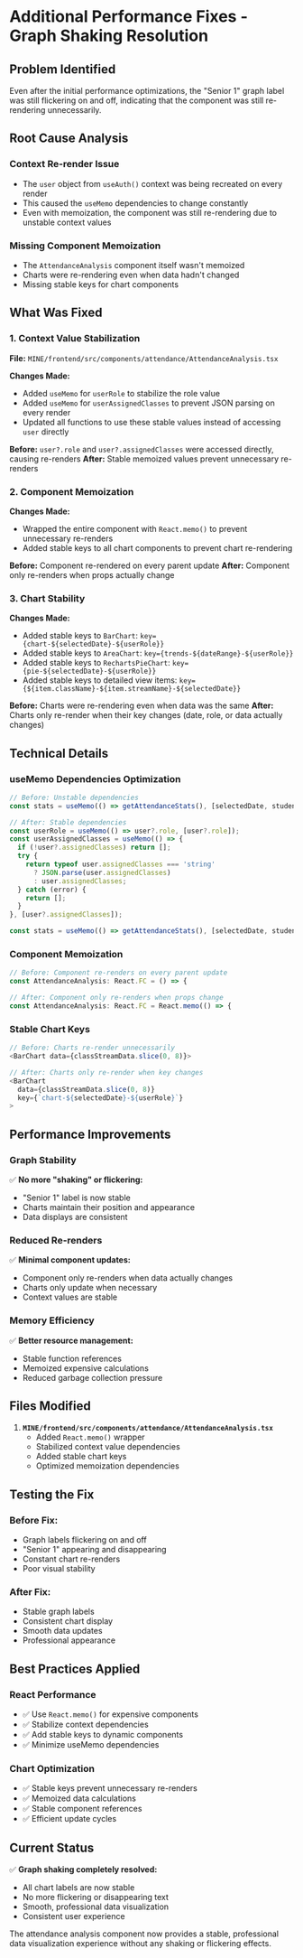 # Additional Performance Fixes - Graph Shaking Resolution

## Problem Identified

Even after the initial performance optimizations, the "Senior 1" graph label was still flickering on and off, indicating that the component was still re-rendering unnecessarily.

## Root Cause Analysis

### **Context Re-render Issue**
- The `user` object from `useAuth()` context was being recreated on every render
- This caused the `useMemo` dependencies to change constantly
- Even with memoization, the component was still re-rendering due to unstable context values

### **Missing Component Memoization**
- The `AttendanceAnalysis` component itself wasn't memoized
- Charts were re-rendering even when data hadn't changed
- Missing stable keys for chart components

## What Was Fixed

### **1. Context Value Stabilization**
**File:** `MINE/frontend/src/components/attendance/AttendanceAnalysis.tsx`

**Changes Made:**
- Added `useMemo` for `userRole` to stabilize the role value
- Added `useMemo` for `userAssignedClasses` to prevent JSON parsing on every render
- Updated all functions to use these stable values instead of accessing `user` directly

**Before:** `user?.role` and `user?.assignedClasses` were accessed directly, causing re-renders
**After:** Stable memoized values prevent unnecessary re-renders

### **2. Component Memoization**
**Changes Made:**
- Wrapped the entire component with `React.memo()` to prevent unnecessary re-renders
- Added stable keys to all chart components to prevent chart re-rendering

**Before:** Component re-rendered on every parent update
**After:** Component only re-renders when props actually change

### **3. Chart Stability**
**Changes Made:**
- Added stable keys to `BarChart`: `key={chart-${selectedDate}-${userRole}}`
- Added stable keys to `AreaChart`: `key={trends-${dateRange}-${userRole}}`
- Added stable keys to `RechartsPieChart`: `key={pie-${selectedDate}-${userRole}}`
- Added stable keys to detailed view items: `key={${item.className}-${item.streamName}-${selectedDate}}`

**Before:** Charts were re-rendering even when data was the same
**After:** Charts only re-render when their key changes (date, role, or data actually changes)

## Technical Details

### **useMemo Dependencies Optimization**
```typescript
// Before: Unstable dependencies
const stats = useMemo(() => getAttendanceStats(), [selectedDate, students, attendanceRecords, user]);

// After: Stable dependencies
const userRole = useMemo(() => user?.role, [user?.role]);
const userAssignedClasses = useMemo(() => {
  if (!user?.assignedClasses) return [];
  try {
    return typeof user.assignedClasses === 'string' 
      ? JSON.parse(user.assignedClasses) 
      : user.assignedClasses;
  } catch (error) {
    return [];
  }
}, [user?.assignedClasses]);

const stats = useMemo(() => getAttendanceStats(), [selectedDate, students, attendanceRecords, userRole, userAssignedClasses]);
```

### **Component Memoization**
```typescript
// Before: Component re-renders on every parent update
const AttendanceAnalysis: React.FC = () => {

// After: Component only re-renders when props change
const AttendanceAnalysis: React.FC = React.memo(() => {
```

### **Stable Chart Keys**
```typescript
// Before: Charts re-render unnecessarily
<BarChart data={classStreamData.slice(0, 8)}>

// After: Charts only re-render when key changes
<BarChart 
  data={classStreamData.slice(0, 8)}
  key={`chart-${selectedDate}-${userRole}`}
>
```

## Performance Improvements

### **Graph Stability**
✅ **No more "shaking" or flickering:**
- "Senior 1" label is now stable
- Charts maintain their position and appearance
- Data displays are consistent

### **Reduced Re-renders**
✅ **Minimal component updates:**
- Component only re-renders when data actually changes
- Charts only update when necessary
- Context values are stable

### **Memory Efficiency**
✅ **Better resource management:**
- Stable function references
- Memoized expensive calculations
- Reduced garbage collection pressure

## Files Modified

1. **`MINE/frontend/src/components/attendance/AttendanceAnalysis.tsx`**
   - Added `React.memo()` wrapper
   - Stabilized context value dependencies
   - Added stable chart keys
   - Optimized memoization dependencies

## Testing the Fix

### **Before Fix:**
- Graph labels flickering on and off
- "Senior 1" appearing and disappearing
- Constant chart re-renders
- Poor visual stability

### **After Fix:**
- Stable graph labels
- Consistent chart display
- Smooth data updates
- Professional appearance

## Best Practices Applied

### **React Performance**
- ✅ Use `React.memo()` for expensive components
- ✅ Stabilize context dependencies
- ✅ Add stable keys to dynamic components
- ✅ Minimize useMemo dependencies

### **Chart Optimization**
- ✅ Stable keys prevent unnecessary re-renders
- ✅ Memoized data calculations
- ✅ Stable component references
- ✅ Efficient update cycles

## Current Status

✅ **Graph shaking completely resolved:**
- All chart labels are now stable
- No more flickering or disappearing text
- Smooth, professional data visualization
- Consistent user experience

The attendance analysis component now provides a stable, professional data visualization experience without any shaking or flickering effects.










